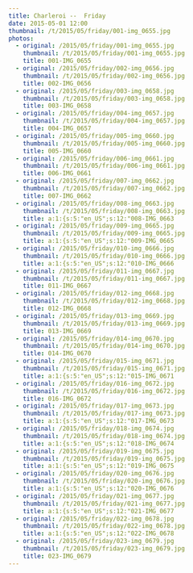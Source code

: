 ```yaml
---
title: Charleroi --  Friday
date: 2015-05-01 12:00
thumbnail: /t/2015/05/friday/001-img_0655.jpg
photos:
  - original: /2015/05/friday/001-img_0655.jpg
    thumbnail: /t/2015/05/friday/001-img_0655.jpg
    title: 001-IMG_0655
  - original: /2015/05/friday/002-img_0656.jpg
    thumbnail: /t/2015/05/friday/002-img_0656.jpg
    title: 002-IMG_0656
  - original: /2015/05/friday/003-img_0658.jpg
    thumbnail: /t/2015/05/friday/003-img_0658.jpg
    title: 003-IMG_0658
  - original: /2015/05/friday/004-img_0657.jpg
    thumbnail: /t/2015/05/friday/004-img_0657.jpg
    title: 004-IMG_0657
  - original: /2015/05/friday/005-img_0660.jpg
    thumbnail: /t/2015/05/friday/005-img_0660.jpg
    title: 005-IMG_0660
  - original: /2015/05/friday/006-img_0661.jpg
    thumbnail: /t/2015/05/friday/006-img_0661.jpg
    title: 006-IMG_0661
  - original: /2015/05/friday/007-img_0662.jpg
    thumbnail: /t/2015/05/friday/007-img_0662.jpg
    title: 007-IMG_0662
  - original: /2015/05/friday/008-img_0663.jpg
    thumbnail: /t/2015/05/friday/008-img_0663.jpg
    title: a:1:{s:5:"en_US";s:12:"008-IMG_0663
  - original: /2015/05/friday/009-img_0665.jpg
    thumbnail: /t/2015/05/friday/009-img_0665.jpg
    title: a:1:{s:5:"en_US";s:12:"009-IMG_0665
  - original: /2015/05/friday/010-img_0666.jpg
    thumbnail: /t/2015/05/friday/010-img_0666.jpg
    title: a:1:{s:5:"en_US";s:12:"010-IMG_0666
  - original: /2015/05/friday/011-img_0667.jpg
    thumbnail: /t/2015/05/friday/011-img_0667.jpg
    title: 011-IMG_0667
  - original: /2015/05/friday/012-img_0668.jpg
    thumbnail: /t/2015/05/friday/012-img_0668.jpg
    title: 012-IMG_0668
  - original: /2015/05/friday/013-img_0669.jpg
    thumbnail: /t/2015/05/friday/013-img_0669.jpg
    title: 013-IMG_0669
  - original: /2015/05/friday/014-img_0670.jpg
    thumbnail: /t/2015/05/friday/014-img_0670.jpg
    title: 014-IMG_0670
  - original: /2015/05/friday/015-img_0671.jpg
    thumbnail: /t/2015/05/friday/015-img_0671.jpg
    title: a:1:{s:5:"en_US";s:12:"015-IMG_0671
  - original: /2015/05/friday/016-img_0672.jpg
    thumbnail: /t/2015/05/friday/016-img_0672.jpg
    title: 016-IMG_0672
  - original: /2015/05/friday/017-img_0673.jpg
    thumbnail: /t/2015/05/friday/017-img_0673.jpg
    title: a:1:{s:5:"en_US";s:12:"017-IMG_0673
  - original: /2015/05/friday/018-img_0674.jpg
    thumbnail: /t/2015/05/friday/018-img_0674.jpg
    title: a:1:{s:5:"en_US";s:12:"018-IMG_0674
  - original: /2015/05/friday/019-img_0675.jpg
    thumbnail: /t/2015/05/friday/019-img_0675.jpg
    title: a:1:{s:5:"en_US";s:12:"019-IMG_0675
  - original: /2015/05/friday/020-img_0676.jpg
    thumbnail: /t/2015/05/friday/020-img_0676.jpg
    title: a:1:{s:5:"en_US";s:12:"020-IMG_0676
  - original: /2015/05/friday/021-img_0677.jpg
    thumbnail: /t/2015/05/friday/021-img_0677.jpg
    title: a:1:{s:5:"en_US";s:12:"021-IMG_0677
  - original: /2015/05/friday/022-img_0678.jpg
    thumbnail: /t/2015/05/friday/022-img_0678.jpg
    title: a:1:{s:5:"en_US";s:12:"022-IMG_0678
  - original: /2015/05/friday/023-img_0679.jpg
    thumbnail: /t/2015/05/friday/023-img_0679.jpg
    title: 023-IMG_0679
---
```

